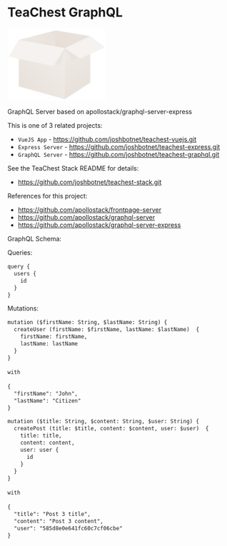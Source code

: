 # TeaChest GraphQL

<p><img src="./static/teachest.png" width="220px" /></p>

GraphQL Server based on apollostack/graphql-server-express

This is one of 3 related projects:

- `VueJS App` - https://github.com/joshbotnet/teachest-vuejs.git
- `Express Server` - https://github.com/joshbotnet/teachest-express.git
- `GraphQL Server` - https://github.com/joshbotnet/teachest-graphql.git

See the TeaChest Stack README for details:

- https://github.com/joshbotnet/teachest-stack.git

References for this project:

- https://github.com/apollostack/frontpage-server
- https://github.com/apollostack/graphql-server
- https://github.com/apollostack/graphql-server-express

GraphQL Schema:

Queries:

```
query {
  users {
    id
  }
}
```

Mutations:

```
mutation ($firstName: String, $lastName: String) {
  createUser (firstName: $firstName, lastName: $lastName)  {
    firstName: firstName,
    lastName: lastName
  }
}

with

{
  "firstName": "John",
  "lastName": "Citizen"
}
```

```
mutation ($title: String, $content: String, $user: String) {
  createPost (title: $title, content: $content, user: $user)  {
    title: title,
    content: content,
    user: user {
      id
    }
  }
}

with

{
  "title": "Post 3 title",
  "content": "Post 3 content",
  "user": "585d8e0e641fc60c7cf06cbe"
}
```